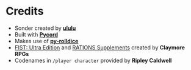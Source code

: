 # Credits
- Sonder created by [**ululu**](<https://ko-fi.com/solarashlulu>)
 - Built with [**Pycord**](<https://pycord.dev/>)
 - Makes use of [**py-rolldice**](<https://github.com/fionafibration/py-rolldice>)
- [FIST: Ultra Edition](<https://claymorerpgs.itch.io/fist>) and [RATIONS Supplements](<https://itch.io/c/2766077/rations>) created by **Claymore RPGs**
- Codenames in `/player character` provided by **Ripley Caldwell**